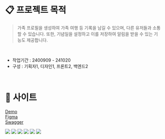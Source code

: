 # 📋 프로젝트 목적 
> 가족 프로필을 생성하여 가족 여행 등 기록을 남길 수 있으며, 다른 유저들과 소통할 수 있습니다. 또한, 기념일을 설정하고 이를 저장하여 알림을 받을 수 있는 기능도 제공합니다.

<br /> 

- 작업기간 : 2400909 - 241020
- 구성 : 기획자1, 디자인1, 프론트2, 백엔드2

<br />

# 🔗 사이트
[Demo](http://13.209.88.22:3000/) <br />
[Figma](https://www.figma.com/design/6YFtCqf064pX9La4sdwuxX/final?node-id=1-1614&node-type=frame&t=5AzrjJdueJBiecdV-0)<br />
[Swagger](http://13.209.88.22:8080/swagger-ui/index.html#/travel-controller/updateTravel)<br />


<img src="https://img.shields.io/badge/Spring%20Boot-6DB33F?style=flat-square&logo=Spring-Boot&logoColor=white">
<img src="https://img.shields.io/badge/JPA-007396?style=flat-square&logo=Hibernate&logoColor=white">
<img src="https://img.shields.io/badge/Spring%20Security-6DB33F?style=flat-square&logo=Spring-Security&logoColor=white">
<img src="https://img.shields.io/badge/QueryDSL-4479A1?style=flat-square&logo=QueryDSL&logoColor=white">
<img src="https://img.shields.io/badge/Docker-2496ED?style=flat-square&logo=Docker&logoColor=white">
<img src="https://img.shields.io/badge/GitHub%20Actions-2088FF?style=flat-square&logo=GitHub-Actions&logoColor=white">

